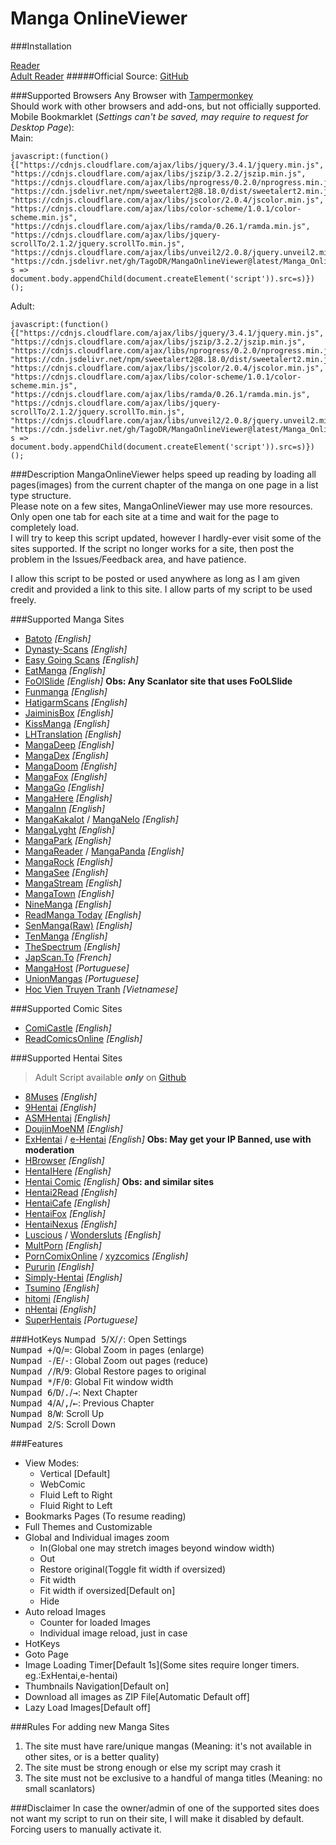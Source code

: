 <h1>Manga OnlineViewer</h1>

###Installation

[Reader](https://github.com/TagoDR/MangaOnlineViewer/raw/master/Manga_OnlineViewer.user.js)  
[Adult Reader](https://github.com/TagoDR/MangaOnlineViewer/raw/master/Manga_OnlineViewer_Adult.user.js)
#####Official Source: [GitHub](https://github.com/TagoDR/MangaOnlineViewer)  

###Supported Browsers
Any Browser with [Tampermonkey](https://tampermonkey.net/)  
Should work with other browsers and add-ons, but not officially supported.  
Mobile Bookmarklet (*Settings can't be saved, may require to request for Desktop Page*):<br>
Main:
```
javascript:(function(){["https://cdnjs.cloudflare.com/ajax/libs/jquery/3.4.1/jquery.min.js", "https://cdnjs.cloudflare.com/ajax/libs/jszip/3.2.2/jszip.min.js", "https://cdnjs.cloudflare.com/ajax/libs/nprogress/0.2.0/nprogress.min.js", "https://cdn.jsdelivr.net/npm/sweetalert2@8.18.0/dist/sweetalert2.min.js", "https://cdnjs.cloudflare.com/ajax/libs/jscolor/2.0.4/jscolor.min.js", "https://cdnjs.cloudflare.com/ajax/libs/color-scheme/1.0.1/color-scheme.min.js", "https://cdnjs.cloudflare.com/ajax/libs/ramda/0.26.1/ramda.min.js", "https://cdnjs.cloudflare.com/ajax/libs/jquery-scrollTo/2.1.2/jquery.scrollTo.min.js", "https://cdnjs.cloudflare.com/ajax/libs/unveil2/2.0.8/jquery.unveil2.min.js", "https://cdn.jsdelivr.net/gh/TagoDR/MangaOnlineViewer@latest/Manga_OnlineViewer.user.min.js"].map( s => document.body.appendChild(document.createElement('script')).src=s)})();
```

Adult:
```
javascript:(function(){["https://cdnjs.cloudflare.com/ajax/libs/jquery/3.4.1/jquery.min.js", "https://cdnjs.cloudflare.com/ajax/libs/jszip/3.2.2/jszip.min.js", "https://cdnjs.cloudflare.com/ajax/libs/nprogress/0.2.0/nprogress.min.js", "https://cdn.jsdelivr.net/npm/sweetalert2@8.18.0/dist/sweetalert2.min.js", "https://cdnjs.cloudflare.com/ajax/libs/jscolor/2.0.4/jscolor.min.js", "https://cdnjs.cloudflare.com/ajax/libs/color-scheme/1.0.1/color-scheme.min.js", "https://cdnjs.cloudflare.com/ajax/libs/ramda/0.26.1/ramda.min.js", "https://cdnjs.cloudflare.com/ajax/libs/jquery-scrollTo/2.1.2/jquery.scrollTo.min.js", "https://cdnjs.cloudflare.com/ajax/libs/unveil2/2.0.8/jquery.unveil2.min.js", "https://cdn.jsdelivr.net/gh/TagoDR/MangaOnlineViewer@latest/Manga_OnlineViewer_Adult.user.min.js"].map( s => document.body.appendChild(document.createElement('script')).src=s)})();
```

###Description
MangaOnlineViewer helps speed up reading by loading all pages(images) from the current chapter of the manga on one page in a list type structure.  
Please note on a few sites, MangaOnlineViewer may use more resources. Only open one tab for each site at a time and wait for the page to completely load.  
I will try to keep this script updated, however I hardly-ever visit some of the sites supported. If the script no longer works for a site, then post the problem in the Issues/Feedback area, and have patience.  

I allow this script to be posted or used anywhere as long as I am given credit and provided a link to this site. I allow parts of my script to be used freely.

###Supported Manga Sites
- [Batoto](http://bato.to/) _[English]_
- [Dynasty-Scans](https://dynasty-scans.com/) _[English]_
- [Easy Going Scans](http://read.egscans.com/) _[English]_
- [EatManga](http://eatmanga.me/) _[English]_
- [FoOlSlide]() _[English]_ **Obs: Any Scanlator site that uses FoOLSlide**
- [Funmanga](http://funmanga.com/) _[English]_
- [HatigarmScans](https://www.hatigarmscans.net//) _[English]_
- [JaiminisBox](https://jaiminisbox.com/) _[English]_
- [KissManga](http://kissmanga.com/) _[English]_
- [LHTranslation](http://lhtranslation.net/) _[English]_
- [MangaDeep](http://mangadeep.com/) _[English]_
- [MangaDex](https://mangadex.org/) _[English]_
- [MangaDoom](https://mngdoom.com/) _[English]_
- [MangaFox](http://fanfox.net/) _[English]_
- [MangaGo](http://www.mangago.me/) _[English]_
- [MangaHere](http://www.mangahere.cc/) _[English]_
- [MangaInn](http://www.mangainn.net/) _[English]_
- [MangaKakalot](https://mangakakalot.com/page) / [MangaNelo](http://www.manganelo.com/) _[English]_
- [MangaLyght](http://manga.lyght.net/) _[English]_
- [MangaPark](http://mangapark.net/) _[English]_
- [MangaReader](http://www.mangareader.net/) / [MangaPanda](http://www.mangapanda.com/) _[English]_
- [MangaRock](https://mangarock.com/) _[English]_
- [MangaSee](https://mangaseeonline.us/) _[English]_
- [MangaStream](http://mangastream.com/) _[English]_
- [MangaTown](http://www.mangatown.com/) _[English]_
- [NineManga](http://ninemanga.com/) _[English]_
- [ReadManga Today](http://www.readmng.com/) _[English]_
- [SenManga(Raw)](http://raw.senmanga.com/) _[English]_
- [TenManga](http://www.tenmanga.com/) _[English]_
- [TheSpectrum](http://www.thespectrum.net/) _[English]_
- [JapScan.To](https://www.japscan.to/) _[French]_
- [MangaHost](https://mangahost.net/) _[Portuguese]_
- [UnionMangas](http://unionmangas.net/) _[Portuguese]_
- [Hoc Vien Truyen Tranh](http://hocvientruyentranh.com/) _[Vietnamese]_

###Supported Comic Sites
- [ComiCastle](http://www.comicastle.org/) _[English]_
- [ReadComicsOnline](http://readcomicsonline.ru/) _[English]_

###Supported Hentai Sites
> Adult Script available **_only_** on [Github](https://github.com/TagoDR/MangaOnlineViewer)
- [8Muses](https://www.8muses.com/) _[English]_
- [9Hentai](https://9hentai.com) _[English]_
- [ASMHentai](https://asmhentai.com/) _[English]_
- [DoujinMoeNM](https://doujins.com/) _[English]_
- [ExHentai](https://exhentai.org/) / [e-Hentai](https://e-hentai.org/) _[English]_ **Obs: May get your IP Banned, use with moderation**
- [HBrowser](http://www.hbrowse.com/) _[English]_
- [HentaIHere](https://www.hentaihere.com/) _[English]_
- [Hentai Comic](https://hentai-comic.com/) _[English]_ **Obs: and similar sites**
- [Hentai2Read](http://hentai2read.com/) _[English]_
- [HentaiCafe](https://hentai.cafe) _[English]_
- [HentaiFox](http://www.hentaifox.com/) _[English]_
- [HentaiNexus](https://hentainexus.com/) _[English]_
- [Luscious](https://luscious.net/) / [Wondersluts](https://www.wondersluts.com/) _[English]_
- [MultPorn](https://multporn.net/) _[English]_
- [PornComixOnline](https://www.porncomixonline.net) / [xyzcomics](http://xyzcomics.com/) _[English]_
- [Pururin](http://pururin.io/) _[English]_
- [Simply-Hentai](http://simply-hentai.com/) _[English]_
- [Tsumino](http://tsumino.com/) _[English]_
- [hitomi](https://hitomi.la/) _[English]_
- [nHentai](https://nhentai.net/) _[English]_
- [SuperHentais](http://www.superhentais.com/) _[Portuguese]_

###HotKeys
<kbd class='dark'>Numpad 5</kbd>/<kbd class='dark'>X</kbd>/<kbd class='dark'>/</kbd>: Open Settings  
<kbd class='dark'>Numpad +</kbd>/<kbd class='dark'>Q</kbd>/<kbd class='dark'>=</kbd>: Global Zoom in pages (enlarge)  
<kbd class='dark'>Numpad -</kbd>/<kbd class='dark'>E</kbd>/<kbd class='dark'>-</kbd>: Global Zoom out pages (reduce)  
<kbd class='dark'>Numpad /</kbd>/<kbd class='dark'>R</kbd>/<kbd class='dark'>9</kbd>: Global Restore pages to original  
<kbd class='dark'>Numpad *</kbd>/<kbd class='dark'>F</kbd>/<kbd class='dark'>0</kbd>: Global Fit window width  
<kbd class='dark'>Numpad 6</kbd>/<kbd class='dark'>D</kbd>/<kbd class='dark'>.</kbd>/<kbd class="dark">→</kbd>: Next Chapter  
<kbd class='dark'>Numpad 4</kbd>/<kbd class='dark'>A</kbd>/<kbd class='dark'>,</kbd>/<kbd class="dark">←</kbd>: Previous Chapter  
<kbd class='dark'>Numpad 8</kbd>/<kbd class='dark'>W</kbd>: Scroll Up  
<kbd class='dark'>Numpad 2</kbd>/<kbd class='dark'>S</kbd>: Scroll Down  

###Features
- View Modes:
  - Vertical [Default]
  - WebComic
  - Fluid Left to Right
  - Fluid Right to Left
- Bookmarks Pages (To resume reading)
- Full Themes and Customizable
- Global and Individual images zoom
  - In(Global one may stretch images beyond window width)
  - Out
  - Restore original(Toggle fit width if oversized)
  - Fit width
  - Fit width if oversized[Default on]
  - Hide
- Auto reload Images
  - Counter for loaded Images
  - Individual image reload, just in case
- HotKeys
- Goto Page
- Image Loading Timer[Default 1s](Some sites require longer timers. eg.:ExHentai,e-hentai)
- Thumbnails Navigation[Default on]
- Download all images as ZIP File[Automatic Default off]
- Lazy Load Images[Default off]

###Rules For adding new Manga Sites
1. The site must have rare/unique mangas (Meaning: it's not available in other sites, or is a
 better quality)
2. The site must be strong enough or else my script may crash it
3. The site must not be exclusive to a handful of manga titles (Meaning: no small scanlators)

###Disclaimer
In case the owner/admin of one of the supported sites does not want my script to run on their site, I will make it disabled by default. Forcing users to manually activate it.
